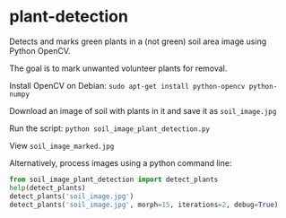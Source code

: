 # plant-detection
Detects and marks green plants in a (not green) soil area image using Python OpenCV.

The goal is to mark unwanted volunteer plants for removal.

Install OpenCV on Debian:
```sudo apt-get install python-opencv python-numpy```

Download an image of soil with plants in it and save it as ```soil_image.jpg```

Run the script:
```python soil_image_plant_detection.py```

View ```soil_image_marked.jpg```

Alternatively, process images using a python command line:
```python
from soil_image_plant_detection import detect_plants
help(detect_plants)
detect_plants('soil_image.jpg')
detect_plants('soil_image.jpg', morph=15, iterations=2, debug=True)
```

